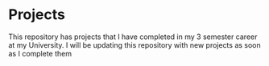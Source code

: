 # Projects
This repository has projects that I have completed in my 3 semester career at my University. I will be updating this repository with new projects as soon as I complete them
